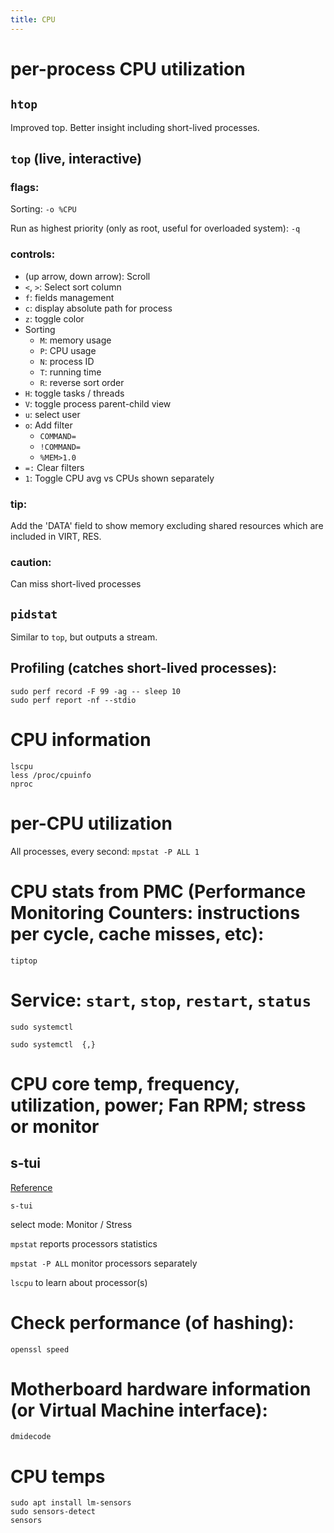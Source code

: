 ```yaml
---
title: CPU
---
```


# per-process CPU utilization  

## `htop`  

Improved top. Better insight including short-lived processes.  

## `top` \(live, interactive\)  

### flags:  

Sorting: `-o %CPU`  

Run as highest priority (only as root, useful for overloaded system): `-q`  

### controls:  

- (up arrow, down arrow): Scroll  
- `<`, `>`: Select sort column  
- `f`: fields management  
- `c`: display absolute path for process  
- `z`: toggle color  
- Sorting  
  - `M`: memory usage  
  - `P`: CPU usage  
  - `N`: process ID  
  - `T`: running time  
  - `R`: reverse sort order
- `H`: toggle tasks / threads  
- `V`: toggle process parent-child view  
- `u`: select user  
- `o`: Add filter  
  - `COMMAND=`  
  - `!COMMAND=`  
  - `%MEM>1.0`
- `=:` Clear filters  
- `1`: Toggle CPU avg vs CPUs shown separately  

### tip:  

Add the 'DATA' field to show memory excluding shared resources which are included in VIRT, RES.  

### caution:  

Can miss short-lived processes  

## `pidstat`  

Similar to `top`, but outputs a stream.

## Profiling \(catches short-lived processes\):  

`sudo perf record -F 99 -ag -- sleep 10`  
`sudo perf report -nf --stdio`  

# CPU information  

`lscpu`  
`less /proc/cpuinfo`  
`nproc`  

# per-CPU utilization  

All processes, every second: `mpstat -P ALL 1`  

# CPU stats from PMC \(Performance Monitoring Counters: instructions per cycle, cache misses, etc\):  

`tiptop`  

# Service: `start`, `stop`, `restart`, `status`  

`sudo systemctl`

`sudo systemctl  {,}`  

# CPU core temp, frequency, utilization, power; Fan RPM; stress or monitor  

## s-tui

[Reference](https://github.com/amanusk/s-tui)  

`s-tui` 

select mode: Monitor / Stress  

 `mpstat` reports processors statistics  

 `mpstat -P ALL` monitor processors separately  

 `lscpu` to learn about processor(s)  

# Check performance \(of hashing\):  

`openssl speed`  

# Motherboard hardware information \(or Virtual Machine interface\):  

`dmidecode`  

# CPU temps

```
sudo apt install lm-sensors
sudo sensors-detect
sensors
```
